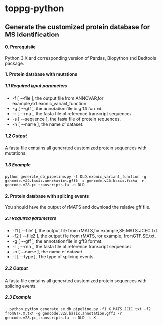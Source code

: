 # toppg-python

## Generate the customized protein database for MS identification

#### 0. Prerequisite
Python 3.X and corresponding version of Pandas, Biopython and  Bedtools package.

#### 1. Protein database with mutations

##### 1.1 Required input parameters
  - -f [ --file ], the output file from ANNOVAR,for example,ex1.exonic_variant_function
  - -g [ --gff ], the annotation file in gff3 format.
  - -r [ --rna ],  the fasta file of reference transcript sequences.
  - -s [ --sequence ], the fasta file of protein sequences.
  - -n [ --name ], the name of dataset.

##### 1.2 Output

A fasta file contains all generated customized protein sequences with mutations.

##### 1.3 Example

    python generate_db_pipeline.py -f DLD.exonic_variant_function -g gencode.v28.basic.annotation.gff3 -s gencode.v28.basic.fasta -r gencode.v28.pc_transcripts.fa -n DLD


  
  
 #### 2. Protein database with splicing events
 
  You should have the output of rMATS and download the relative gff file.
  #####  2.1 Required parameters
  - -f1 [ --file1 ], the output file from rMATS,for example,SE.MATS.JCEC.txt.
  - -f2 [ --file2 ], the output file from rMATS, for example, fromGTF.SE.txt.
  - -g [ --gff ], the annotation file in gff3 format.
  - -r [ --rna ],  the fasta file of reference transcript sequences.
  - -n [ --name ], the name of dataset.
  - -t [ --type ], The type of splicing events.
   
##### 2.2 Output

A fasta file contains all generated customized protein sequences with splicing events.

##### 2.3 Example
   
      python python generate_se_db_pipeline.py -f1 X.MATS.JCEC.txt -f2 fromGTF.X.txt -g gencode.v28.basic.annotation.gff3 -r gencode.v28.pc_transcripts.fa -n DLD -t X
   
   

